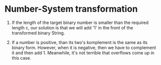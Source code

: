 # Number-System transformation
1. If the length of the target binary number is smaller than the required length c, 
our solution is that we will add '1' in the front of the transformed binary String.

2. If a number is positive, than its two's komplement is the same as its binary form.
However, when it is negative, then we have to complement it and then add 1. Meanwhile,
it's not terrible that overflows come up in this case.
